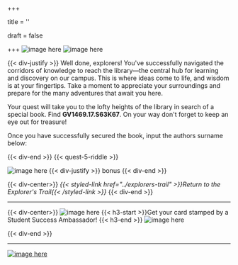 +++

title = ''

draft = false

+++
![image here](../images/explorer-5.png#center)
![image here](../images/archive.png#center)


{{< div-justify >}}
Well done, explorers! You've successfully navigated the corridors of knowledge to reach the library—the central hub for learning and discovery on our campus. This is where ideas come to life, and wisdom is at your fingertips. Take a moment to appreciate your surroundings and prepare for the many adventures that await you here.

Your quest will take you to the lofty heights of the library in search of a special book. Find **GV1469.17.S63K67**. On your way don't forget to keep an eye out for treasure! 

Once you have successfully secured the book, input the authors surname below:

{{< div-end >}}
{{< quest-5-riddle >}}


![image here](../images/quest-icon-bonus.png#right)
{{< div-justify >}}
bonus
{{< div-end >}}

{{< div-center>}}
*{{< styled-link href="../explorers-trail" >}}Return to the Explorer's Trail{{< /styled-link >}}*
{{< div-end >}}

___
{{< div-center>}}
![image here](../images/dont-forget.png#center)
 {{< h3-start >}}Get your card stamped by a Student Success Ambassador! {{< h3-end >}}
![image here](../images/stamp-card.png#center)

{{< div-end >}}

___

[![image here](../images/lost-icon.png#center)](../lost)